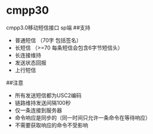 # cmpp30
cmpp3.0移动短信接口 sp端
##支持
* 普通短信  （70字 包括签名）
* 长短信    （>=70 每条短信会包含6字节短信头）
* 长连接维持
* 发送状态回报
* 上行短信

##注意
* 所有发送短信都为USC2编码
* 链路维持发送间隔100秒
* 仅一条连接到服务器
* 命令响应是同步的（同一时间只允许一条命令在等待响应）
* 不需要获取响应的命令不受影响